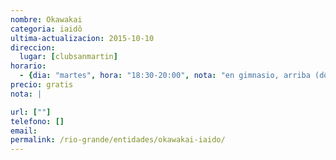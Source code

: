 ```yaml
---
nombre: Okawakai
categoria: iaidô
ultima-actualizacion: 2015-10-10
direccion: 
  lugar: [clubsanmartin]
horario: 
  - {dia: "martes", hora: "18:30-20:00", nota: "en gimnasio, arriba (dôjô de aikido)" }
precio: gratis
nota: | 

url: [""]
telefono: []
email: 
permalink: /rio-grande/entidades/okawakai-iaido/
---
```


